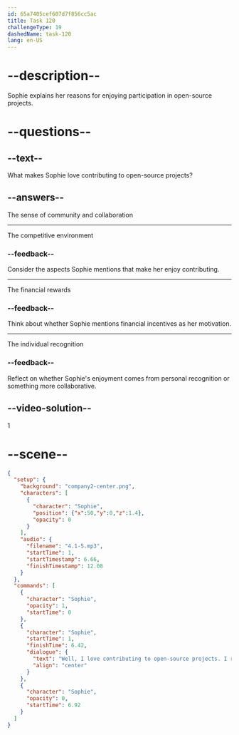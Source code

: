 ```yaml
---
id: 65a7405cef607d7f856cc5ac
title: Task 120
challengeType: 19
dashedName: task-120
lang: en-US
---
```

<!-- (Audio) Sophie: Well, I love contributing to open-source projects! I really like the sense of community and collaboration. -->

# --description--

Sophie explains her reasons for enjoying participation in open-source projects.

# --questions--

## --text--

What makes Sophie love contributing to open-source projects?

## --answers--

The sense of community and collaboration

---

The competitive environment

### --feedback--

Consider the aspects Sophie mentions that make her enjoy contributing.

---

The financial rewards

### --feedback--

Think about whether Sophie mentions financial incentives as her motivation.

---

The individual recognition

### --feedback--

Reflect on whether Sophie's enjoyment comes from personal recognition or something more collaborative.

## --video-solution--

1

# --scene--

```json
{
  "setup": {
    "background": "company2-center.png",
    "characters": [
      {
        "character": "Sophie",
        "position": {"x":50,"y":0,"z":1.4},
        "opacity": 0
      }
    ],
    "audio": {
      "filename": "4.1-5.mp3",
      "startTime": 1,
      "startTimestamp": 6.66,
      "finishTimestamp": 12.08
    }
  },
  "commands": [
    {
      "character": "Sophie",
      "opacity": 1,
      "startTime": 0
    },
    {
      "character": "Sophie",
      "startTime": 1,
      "finishTime": 6.42,
      "dialogue": {
        "text": "Well, I love contributing to open-source projects. I really like the sense of community and collaboration.",
        "align": "center"
      }
    },
    {
      "character": "Sophie",
      "opacity": 0,
      "startTime": 6.92
    }
  ]
}
```
